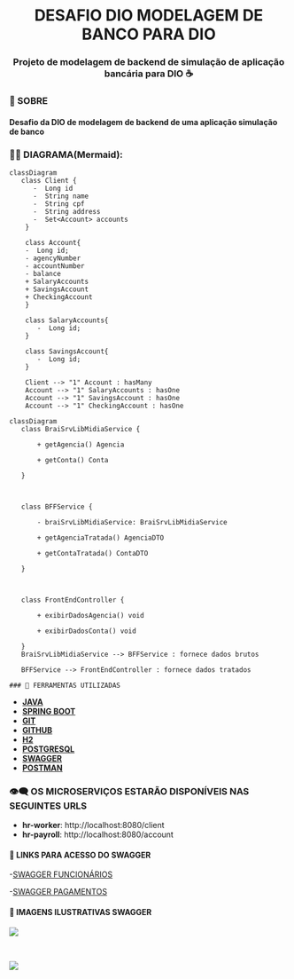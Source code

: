 
<h1 align="center">
 DESAFIO DIO MODELAGEM DE BANCO PARA DIO
 <h3 align ="center" >Projeto de modelagem de backend de simulação de aplicação bancária para DIO ☕</h3> 
</h1>

### 📕 SOBRE 
<h4>Desafio da DIO de modelagem  de backend de uma aplicação simulação de banco</h4>



### 🧜‍♀️ **DIAGRAMA(Mermaid)**: 

```mermaid
classDiagram
   class Client {
      -  Long id
      -  String name
      -  String cpf
      -  String address
      -  Set<Account> accounts
    }

    class Account{
    -  Long id;
    - agencyNumber
	- accountNumber
	- balance
    + SalaryAccounts
    + SavingsAccount
    + CheckingAccount
    }

    class SalaryAccounts{
       -  Long id; 
    }
    
    class SavingsAccount{
       -  Long id; 
    }

    Client --> "1" Account : hasMany
    Account --> "1" SalaryAccounts : hasOne
    Account --> "1" SavingsAccount : hasOne
    Account --> "1" CheckingAccount : hasOne
```

 ```mermaid
classDiagram
    class BraiSrvLibMidiaService {

        + getAgencia() Agencia

        + getConta() Conta

    }

 

    class BFFService {

        - braiSrvLibMidiaService: BraiSrvLibMidiaService

        + getAgenciaTratada() AgenciaDTO

        + getContaTratada() ContaDTO

    }

 

    class FrontEndController {

        + exibirDadosAgencia() void

        + exibirDadosConta() void

    }
    BraiSrvLibMidiaService --> BFFService : fornece dados brutos

    BFFService --> FrontEndController : fornece dados tratados
```

    ### 🔨 FERRAMENTAS UTILIZADAS

- [**JAVA**](https://docs.oracle.com/en/java/)
- [**SPRING BOOT**](https://docs.spring.io/spring-boot/index.html)
- [**GIT**](https://git-scm.com/doc)
- [**GITHUB**](https://docs.github.com/pt)
- [**H2**](https://www.h2database.com/html/main.html)
- [**POSTGRESQL**](https://www.h2database.com/html/main.html)
- [**SWAGGER**](https://swagger.io/docs/)
- [**POSTMAN**](https://learning.postman.com/docs/introduction/overview/)

### 👁‍🗨 OS MICROSERVIÇOS ESTARÃO DISPONÍVEIS NAS SEGUINTES URLS

- **hr-worker**: http://localhost:8080/client
- **hr-payroll**: http://localhost:8080/account

#### 🔗 LINKS PARA ACESSO DO SWAGGER
-[SWAGGER FUNCIONÁRIOS](http://localhost:8080/swagger-ui/index.html)

-[SWAGGER PAGAMENTOS](http://localhost:8080/swagger-ui/index.html)

#### 📃 IMAGENS ILUSTRATIVAS SWAGGER
<p>
 <img src ="c:\Users\User\Desktop\DIO\dio_bank\src\main\java\assets\postman1.PNG">
 </p><br>
 <p>
 <img src ="c:\Users\User\Desktop\DIO\dio_bank\src\main\java\assets\swagger.PNG">
 </p><br>


